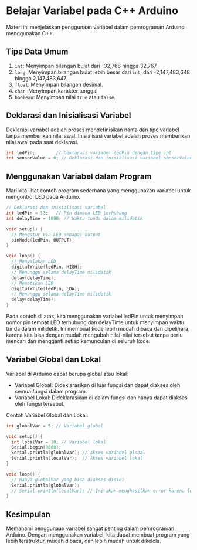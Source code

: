 # Belajar Variabel pada C++ Arduino

Materi ini menjelaskan penggunaan variabel dalam pemrograman Arduino menggunakan C++. 

## Tipe Data Umum

1. `int`: Menyimpan bilangan bulat dari -32,768 hingga 32,767.
2. `long`: Menyimpan bilangan bulat lebih besar dari `int`, dari -2,147,483,648 hingga 2,147,483,647.
3. `float`: Menyimpan bilangan desimal.
4. `char`: Menyimpan karakter tunggal.
5. `boolean`: Menyimpan nilai `true` atau `false`.

## Deklarasi dan Inisialisasi Variabel

Deklarasi variabel adalah proses mendefinisikan nama dan tipe variabel tanpa memberikan nilai awal. Inisialisasi variabel adalah proses memberikan nilai awal pada saat deklarasi.

```cpp
int ledPin;        // Deklarasi variabel ledPin dengan tipe int
int sensorValue = 0; // Deklarasi dan inisialisasi variabel sensorValue dengan nilai 0
```

## Menggunakan Variabel dalam Program

Mari kita lihat contoh program sederhana yang menggunakan variabel untuk mengontrol LED pada Arduino.

```cpp
// Deklarasi dan inisialisasi variabel
int ledPin = 13;   // Pin dimana LED terhubung
int delayTime = 1000; // Waktu tunda dalam milidetik

void setup() {
  // Mengatur pin LED sebagai output
  pinMode(ledPin, OUTPUT);
}

void loop() {
  // Menyalakan LED
  digitalWrite(ledPin, HIGH);
  // Menunggu selama delayTime milidetik
  delay(delayTime);
  // Mematikan LED
  digitalWrite(ledPin, LOW);
  // Menunggu selama delayTime milidetik
  delay(delayTime);
}
```
Pada contoh di atas, kita menggunakan variabel ledPin untuk menyimpan nomor pin tempat LED terhubung dan delayTime untuk menyimpan waktu tunda dalam milidetik. Ini membuat kode lebih mudah dibaca dan dipelihara, karena kita bisa dengan mudah mengubah nilai-nilai tersebut tanpa perlu mencari dan mengganti setiap kemunculan di seluruh kode.

## Variabel Global dan Lokal

Variabel di Arduino dapat berupa global atau lokal:

- Variabel Global: Dideklarasikan di luar fungsi dan dapat diakses oleh semua fungsi dalam program.
- Variabel Lokal: Dideklarasikan di dalam fungsi dan hanya dapat diakses oleh fungsi tersebut.

Contoh Variabel Global dan Lokal:

```cpp
int globalVar = 5; // Variabel global

void setup() {
  int localVar = 10; // Variabel lokal
  Serial.begin(9600);
  Serial.println(globalVar); // Akses variabel global
  Serial.println(localVar);  // Akses variabel lokal
}

void loop() {
  // Hanya globalVar yang bisa diakses disini
  Serial.println(globalVar);
  // Serial.println(localVar); // Ini akan menghasilkan error karena localVar tidak dikenal di sini
}
```

## Kesimpulan 

Memahami penggunaan variabel sangat penting dalam pemrograman Arduino. Dengan menggunakan variabel, kita dapat membuat program yang lebih terstruktur, mudah dibaca, dan lebih mudah untuk dikelola.